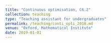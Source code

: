 ```yaml
---
title: "Continuous optimisation, C6.2"
collection: teaching
type: "Teaching assistant for undergraduates"
permalink: /teaching/conti_opti_2018.md
venue: "Oxford, Mathematical Institute"
date: 2019-01-01
---
```

